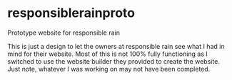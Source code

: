 # responsiblerainproto
Prototype website for responsible rain

This is just a design to let the owners at responsible rain see what I had in mind for their website. 
Most of this is not 100% fully functioning as I switched to use the website builder they provided to create the website. Just note, whatever I was working on may not have been completed. 
